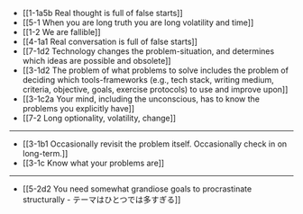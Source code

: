 - [[1-1a5b Real thought is full of false starts]]
- [[5-1 When you are long truth you are long volatility and time]]
- [[1-2 We are fallible]]
- [[4-1a1 Real conversation is full of false starts]]
- [[7-1d2 Technology changes the problem-situation, and determines which ideas are possible and obsolete]]
- [[3-1d2 The problem of what problems to solve includes the problem of deciding which tools-frameworks (e.g., tech stack, writing medium, criteria, objective, goals, exercise protocols) to use and improve upon]]
- [[3-1c2a Your mind, including the unconscious, has to know the problems you explicitly have]]
- [[7-2 Long optionality, volatility, change]]
---
- [[3-1b1 Occasionally revisit the problem itself. Occasionally check in on long-term.]]
- [[3-1c Know what your problems are]]
---
- [[5-2d2 You need somewhat grandiose goals to procrastinate structurally - テーマはひとつでは多すぎる]]
